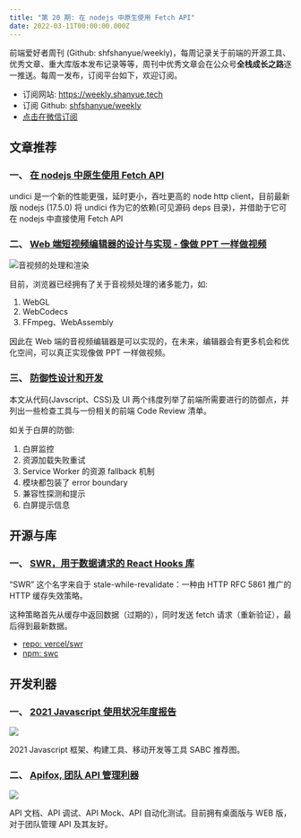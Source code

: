 ```yaml
---
title: "第 20 期: 在 nodejs 中原生使用 Fetch API"
date: 2022-03-11T00:00:00.000Z
---
```


前端爱好者周刊 (Github: shfshanyue/weekly)，每周记录关于前端的开源工具、优秀文章、重大库版本发布记录等等，周刊中优秀文章会在公众号**全栈成长之路**逐一推送。每周一发布，订阅平台如下，欢迎订阅。

- 订阅网站: <https://weekly.shanyue.tech>
- 订阅 Github: [shfshanyue/weekly](https://github.com/shfshanyue/weekly)
- [点击在微信订阅](https://mp.weixin.qq.com/mp/appmsgalbum?action=getalbum&__biz=MjM5NjU5NjQ0NQ==&scene=1&album_id=1880625492081344514&count=3#wechat_redirect)

## 文章推荐

### **一、 [在 nodejs 中原生使用 Fetch API](https://fusebit.io/blog/node-fetch)**

undici 是一个新的性能更强，延时更小，吞吐更高的 node http client，目前最新版 nodejs (17.5.0) 将 undici 作为它的依赖(可见源码 deps 目录)，并借助于它可在 nodejs 中直接使用 Fetch API

### **二、 [Web 端短视频编辑器的设计与实现 - 像做 PPT 一样做视频](https://mp.weixin.qq.com/s/WngZd7BR6PgZRoI5guA4ow)**

![音视频的处理和渲染](https://p3-juejin.byteimg.com/tos-cn-i-k3u1fbpfcp/3399ab4fb5374a12b08772587da69a08~tplv-k3u1fbpfcp-watermark.image?)

目前，浏览器已经拥有了关于音视频处理的诸多能力，如:

1. WebGL
2. WebCodecs
3. FFmpeg、WebAssembly

因此在 Web 端的音视频编辑器是可以实现的，在未来，编辑器会有更多机会和优化空间，可以真正实现像做 PPT 一样做视频。

### **三、 [防御性设计和开发](https://mp.weixin.qq.com/s/G4pME9xFHdWnFckgytnofQ)**

本文从代码(Javscript、CSS)及 UI 两个纬度列举了前端所需要进行的防御点，并列出一些检查工具与一份相关的前端 Code Review 清单。

如关于白屏的防御:

1. 白屏监控
2. 资源加载失败重试
3. Service Worker 的资源 fallback 机制
4. 模块都包装了 error boundary
5. 兼容性探测和提示
6. 白屏提示信息

## 开源与库

### **一、 [SWR，用于数据请求的 React Hooks 库](https://swr.vercel.app/zh-CN)**

“SWR” 这个名字来自于 stale-while-revalidate：一种由 HTTP RFC 5861 推广的 HTTP 缓存失效策略。

这种策略首先从缓存中返回数据（过期的），同时发送 fetch 请求（重新验证），最后得到最新数据。

- [repo: vercel/swr](https://github.com/vercel/swr)
- [npm: swc](https://npm.devtool.tech/swc)

## 开发利器

### **一、 [2021 Javascript 使用状况年度报告](https://2021.stateofjs.com/en-US/libraries)**

![](https://cdn.jsdelivr.net/gh/shfshanyue/assets/2022-02-20/clipboard-7808.543531.webp)

2021 Javascript 框架、构建工具、移动开发等工具 SABC 推荐图。

### **二、 [Apifox, 团队 API 管理利器](https://www.apifox.cn/?utm_source=shanyue-blog)**

![](https://cdn.jsdelivr.net/gh/shfshanyue/assets/2022-02-28/clipboard-9369.948f4d.webp)

API 文档、API 调试、API Mock、API 自动化测试。目前拥有桌面版与 WEB 版，对于团队管理 API 及其友好。
